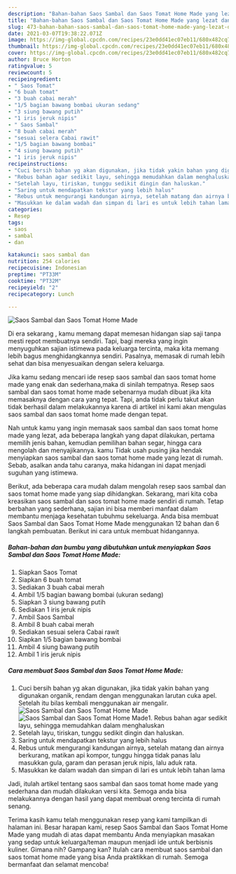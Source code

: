```yaml
---
description: "Bahan-bahan Saos Sambal dan Saos Tomat Home Made yang lezat dan Mudah Dibuat"
title: "Bahan-bahan Saos Sambal dan Saos Tomat Home Made yang lezat dan Mudah Dibuat"
slug: 473-bahan-bahan-saos-sambal-dan-saos-tomat-home-made-yang-lezat-dan-mudah-dibuat
date: 2021-03-07T19:38:22.071Z
image: https://img-global.cpcdn.com/recipes/23e0dd41ec07eb11/680x482cq70/saos-sambal-dan-saos-tomat-home-made-foto-resep-utama.jpg
thumbnail: https://img-global.cpcdn.com/recipes/23e0dd41ec07eb11/680x482cq70/saos-sambal-dan-saos-tomat-home-made-foto-resep-utama.jpg
cover: https://img-global.cpcdn.com/recipes/23e0dd41ec07eb11/680x482cq70/saos-sambal-dan-saos-tomat-home-made-foto-resep-utama.jpg
author: Bruce Horton
ratingvalue: 5
reviewcount: 5
recipeingredient:
- " Saos Tomat"
- "6 buah tomat"
- "3 buah cabai merah"
- "1/5 bagian bawang bombai ukuran sedang"
- "3 siung bawang putih"
- "1 iris jeruk nipis"
- " Saos Sambal"
- "8 buah cabai merah"
- "sesuai selera Cabai rawit"
- "1/5 bagian bawang bombai"
- "4 siung bawang putih"
- "1 iris jeruk nipis"
recipeinstructions:
- "Cuci bersih bahan yg akan digunakan, jika tidak yakin bahan yang digunakan organik, rendam dengan menggunakan larutan cuka apel. Setelah itu bilas kembali menggunakan air mengalir."
- "Rebus bahan agar sedikit layu, sehingga memudahkan dalam menghaluskan"
- "Setelah layu, tiriskan, tunggu sedikit dingin dan haluskan."
- "Saring untuk mendapatkan tekstur yang lebih halus"
- "Rebus untuk mengurangi kandungan airnya, setelah matang dan airnya berkurang, matikan api kompor, tunggu hingga tidak panas lalu masukkan gula, garam dan perasan jeruk nipis, lalu aduk rata."
- "Masukkan ke dalam wadah dan simpan di lari es untuk lebih tahan lama"
categories:
- Resep
tags:
- saos
- sambal
- dan

katakunci: saos sambal dan 
nutrition: 254 calories
recipecuisine: Indonesian
preptime: "PT33M"
cooktime: "PT32M"
recipeyield: "2"
recipecategory: Lunch

---
```



![Saos Sambal dan Saos Tomat Home Made](https://img-global.cpcdn.com/recipes/23e0dd41ec07eb11/680x482cq70/saos-sambal-dan-saos-tomat-home-made-foto-resep-utama.jpg)

Di era  sekarang , kamu memang dapat memesan hidangan siap saji tanpa mesti repot membuatnya sendiri. Tapi, bagi mereka yang ingin menyuguhkan sajian istimewa pada keluarga tercinta, maka kita memang lebih bagus menghidangkannya sendiri. Pasalnya, memasak di rumah lebih sehat dan bisa menyesuaikan dengan selera keluarga.

Jika kamu sedang mencari ide resep saos sambal dan saos tomat home made yang enak dan sederhana,maka di sinilah tempatnya. Resep saos sambal dan saos tomat home made  sebenarnya mudah dibuat jika kita memasaknya dengan cara yang tepat. Tapi, anda tidak perlu takut akan tidak berhasil dalam melakukannya 
karena di artikel ini kami akan mengulas saos sambal dan saos tomat home made dengan tepat.  



Nah untuk kamu yang ingin memasak saos sambal dan saos tomat home made yang lezat, ada beberapa langkah yang dapat dilakukan, pertama memilih jenis bahan, kemudian pemilihan bahan segar, hingga cara mengolah dan menyajikannya. kamu Tidak usah pusing jika hendak menyiapkan saos sambal dan saos tomat home made yang lezat di rumah. Sebab, asalkan anda  tahu caranya, maka hidangan ini dapat menjadi suguhan yang istimewa.

Berikut, ada beberapa cara mudah dalam mengolah resep saos sambal dan saos tomat home made yang siap dihidangkan. Sekarang, mari kita coba kreasikan saos sambal dan saos tomat home made sendiri di rumah. Tetap berbahan yang sederhana, sajian ini bisa memberi manfaat dalam membantu menjaga kesehatan tubuhmu sekeluarga. Anda bisa membuat Saos Sambal dan Saos Tomat Home Made menggunakan 12 bahan dan 6 langkah pembuatan. Berikut ini cara untuk membuat hidangannya.

<!--inarticleads1-->

##### Bahan-bahan dan bumbu yang dibutuhkan untuk menyiapkan Saos Sambal dan Saos Tomat Home Made:

1. Siapkan  Saos Tomat
1. Siapkan 6 buah tomat
1. Sediakan 3 buah cabai merah
1. Ambil 1/5 bagian bawang bombai (ukuran sedang)
1. Siapkan 3 siung bawang putih
1. Sediakan 1 iris jeruk nipis
1. Ambil  Saos Sambal
1. Ambil 8 buah cabai merah
1. Sediakan sesuai selera Cabai rawit
1. Siapkan 1/5 bagian bawang bombai
1. Ambil 4 siung bawang putih
1. Ambil 1 iris jeruk nipis




<!--inarticleads2-->

##### Cara membuat Saos Sambal dan Saos Tomat Home Made:

1. Cuci bersih bahan yg akan digunakan, jika tidak yakin bahan yang digunakan organik, rendam dengan menggunakan larutan cuka apel. Setelah itu bilas kembali menggunakan air mengalir.
<img src="https://img-global.cpcdn.com/steps/0713040c64663114/160x128cq70/saos-sambal-dan-saos-tomat-home-made-langkah-memasak-1-foto.jpg" alt="Saos Sambal dan Saos Tomat Home Made"><img src="https://img-global.cpcdn.com/steps/5acacdcd9b2b04f3/160x128cq70/saos-sambal-dan-saos-tomat-home-made-langkah-memasak-1-foto.jpg" alt="Saos Sambal dan Saos Tomat Home Made">1. Rebus bahan agar sedikit layu, sehingga memudahkan dalam menghaluskan
1. Setelah layu, tiriskan, tunggu sedikit dingin dan haluskan.
1. Saring untuk mendapatkan tekstur yang lebih halus
1. Rebus untuk mengurangi kandungan airnya, setelah matang dan airnya berkurang, matikan api kompor, tunggu hingga tidak panas lalu masukkan gula, garam dan perasan jeruk nipis, lalu aduk rata.
1. Masukkan ke dalam wadah dan simpan di lari es untuk lebih tahan lama




Jadi, itulah artikel tentang  saos sambal dan saos tomat home made  yang sederhana dan mudah dilakukan versi kita. Semoga anda bisa melakukannya dengan hasil yang dapat membuat oreng tercinta di rumah senang. 

Terima kasih kamu telah menggunakan resep yang kami tampilkan di halaman ini. Besar harapan kami, resep  Saos Sambal dan Saos Tomat Home Made yang mudah di atas dapat membantu Anda menyiapkan masakan yang sedap untuk keluarga/teman maupun menjadi ide untuk berbisnis kuliner. Gimana nih? Gampang kan? Itulah cara membuat saos sambal dan saos tomat home made yang bisa Anda praktikkan di rumah. Semoga bermanfaat dan selamat mencoba!

